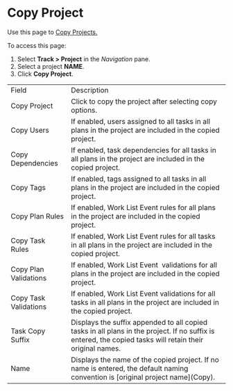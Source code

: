 # Copy Project

<div class="use">

Use this page to [Copy Projects.](../Use_Cases/Copy_Projects.htm)

</div>

To access this page:

1.  Select <span style="font-weight: bold;">Track \>
    </span>**Project** in the *Navigation* pane.
2.  Select a project **NAME**.
3.  Click **Copy
Project**.

|                       |                                                                                                                                                           |
| --------------------- | --------------------------------------------------------------------------------------------------------------------------------------------------------- |
| Field                 | Description                                                                                                                                               |
| Copy Project          | Click to copy the project after selecting copy options.                                                                                                   |
| Copy Users            | If enabled, users assigned to all tasks in all plans in the project are included in the copied project.                                                   |
| Copy Dependencies     | If enabled, task dependencies for all tasks in all plans in the project are included in the copied project.                                               |
| Copy Tags             | If enabled, tags assigned to all tasks in all plans in the project are included in the copied project.                                                    |
| Copy Plan Rules       | If enabled, Work List Event rules for all plans in the project are included in the copied project.                                                        |
| Copy Task Rules       | If enabled, Work List Event rules for all tasks in all plans in the project are included in the copied project.                                           |
| Copy Plan Validations | If enabled, Work List Event <span> </span>validations for all plans in the project are included in the copied project.                                    |
| Copy Task Validations | If enabled, Work List Event validations for all tasks in all plans in the project are included in the copied project.                                     |
| Task Copy Suffix      | Displays the suffix appended to all copied tasks in all plans in the project. If no suffix is entered, the copied tasks will retain their original names. |
| Name                  | Displays the name of the copied project. If no name is entered, the default naming convention is \[original project name\](Copy).                         |
